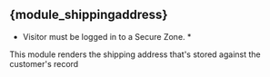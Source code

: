## {module_shippingaddress}

* Visitor must be logged in to a Secure Zone. *

This module renders the shipping address that's stored against the customer's record

